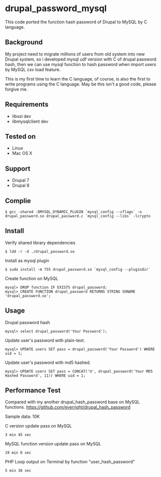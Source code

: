 # drupal_password_mysql
This code ported the function hash password of Drupal to MySQL by C language.

Background
----------

My project need to migrate millions of users from old system into new Drupal system, so i developed mysql udf version with C of drupal password hash, then we can use mysql function to hash password when import users by MySQL csv load feature.

This is my first time to learn the C language, of course, is also the first to write programs using the C language. May be this isn't a good code, please forgive me.

Requirements
------------

* libssl dev
* libmysqlclient dev

Tested on
---------

* Linux
* Mac OS X

Support
-------

* Drupal 7
* Drupal 8

Complie
-------

    $ gcc -shared -DMYSQL_DYNAMIC_PLUGIN `mysql_config --cflags` -o drupal_password.so drupal_password.c `mysql_config --libs` -lcrypto

Install
-------

Verify shared library dependencies

    $ ldd -r -d ./drupal_password.so

Install as mysql plugin

    $ sudo install -m 755 drupal_password.so `mysql_config --plugindir`

Create function on MySQL

    mysql> DROP function IF EXISTS drupal_password;
    mysql> CREATE FUNCTION drupal_password RETURNS STRING SONAME 'drupal_password.so';

Usage
-----

Drupal password hash

    mysql> select drupal_password('Your Password');

Update user's password with plain-text.

    mysql> UPDATE users SET pass = drupal_password('Your Password') WHERE uid = 1;

Update user's password with md5 hashed.

    mysql> UPDATE users SET pass = CONCAT('U', drupal_password('Your MD5 Hashed Password', 11)) WHERE uid = 1;

Performance Test
----------------

Compared with my another drupal_hash_password base on MySQL functions.
https://github.com/everright/drupal_hash_password

Sample data: 10K

C version update pass on MySQL

    3 min 45 sec

MySQL function version update pass on MySQL

    19 min 8 sec

PHP Loop output on Terminal by function "user_hash_password"

    5 min 38 sec
